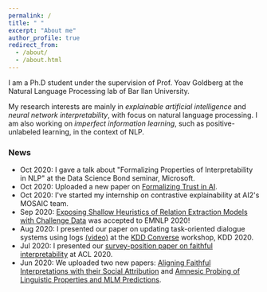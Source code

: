 ```yaml
---
permalink: /
title: " "
excerpt: "About me"
author_profile: true
redirect_from: 
  - /about/
  - /about.html
---
```


I am a Ph.D student under the supervision of Prof. Yoav Goldberg at the Natural Language Processing lab of Bar Ilan University.

My research interests are mainly in *explainable artificial intelligence* and *neural network interpretability*, with focus on natural language processing. I am also working on *imperfect information learning*, such as positive-unlabeled learning, in the context of NLP.

### News

* Oct 2020: I gave a talk about "Formalizing Properties of Interpretability in NLP" at the Data Science Bond seminar, Microsoft.
* Oct 2020: Uploaded a new paper on [Formalizing Trust in AI](https://arxiv.org/abs/2010.07487).
* Oct 2020: I've started my internship on contrastive explainability at AI2's MOSAIC team.
* Sep 2020: [Exposing Shallow Heuristics of Relation Extraction Models with Challenge Data](https://arxiv.org/pdf/2010.03656.pdf) was accepted to EMNLP 2020!
* Aug 2020: I presented our paper on updating task-oriented dialogue systems using logs [(video)](https://www.youtube.com/watch?v=_4Crv-RZWpg) at the [KDD Converse](https://conversekdd20.github.io/) workshop, KDD 2020.
* Jul 2020: I presented our [survey-position paper on faithful interpretability](https://arxiv.org/abs/2004.03685) at ACL 2020. 
* Jun 2020: We uploaded two new papers: [Aligning Faithful Interpretations with their Social Attribution](https://arxiv.org/abs/2006.01067) and [Amnesic Probing of Linguistic Properties and MLM Predictions](https://arxiv.org/abs/2006.00995).


